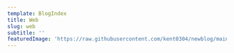 ```yaml
---
template: BlogIndex
title: Web
slug: web
subtitle: ''
featuredImage: 'https://raw.githubusercontent.com/kent0304/newblog/main/content/postCategories/turkey.jpg'
---
```


